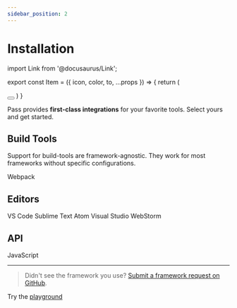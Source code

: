 ```yaml
---
sidebar_position: 2
---
```


# Installation

import Link from '@docusaurus/Link';

export const Item = ({ icon, color, to, ...props }) => {
return (
  <Link to={to}>
  <button className="button button--outline button--secondary" style={{ margin: '0.5rem' }} >
  <div style={{
    WebkitMask: `url(${icon}) no-repeat`,
    mask: `url(${icon}) no-repeat`,
    WebkitMaskSize: '100% 100%',
    maskSize: '100% 100%',
    backgroundColor: color,
    height: '5em',
    width: '5em',
  }} >
  </div>
  <div {...props}/>
  </button>
  </Link>
  )
}

Pass provides **first-class integrations** for your favorite tools. Select yours and get started.

## Build Tools

Support for build-tools are framework-agnostic. They work for most frameworks without specific configurations.

<Item icon="https://simpleicons.org/icons/webpack.svg" color="#8DD6F9"  to="/docs/integrations/webpack">
    Webpack
</Item>

<!--
Vite

Rollup

PostCSS

(https://windicss.org/integrations/cli)

CLI

## Frameworks

In addition to general build-tools support, we also provide integrations for the following frameworks that offer out-of-the-box experience.

[](https://windicss.org/integrations/nuxt)

Nuxt

[](https://windicss.org/integrations/vue-cli)

Vue CLI

[](https://windicss.org/integrations/gridsome)

Gridsome

[](https://windicss.org/integrations/svelte)

Svelte
-->

## Editors

<Item icon="https://simpleicons.org/icons/visualstudiocode.svg" color="#007ACC"  to="/docs/integrations/vscode">
    VS Code
</Item>

<Item icon="https://simpleicons.org/icons/sublimetext.svg" color="#FF9800"  to="/docs/integrations/sublime">
    Sublime Text
</Item>

<Item icon="https://simpleicons.org/icons/atom.svg" color="#66595C"  to="/docs/integrations/atom">
    Atom
</Item>

<Item icon="https://simpleicons.org/icons/visualstudio.svg" color="#808080"  to="/docs/integrations/vs">
    Visual Studio
</Item>

<Item icon="https://simpleicons.org/icons/webstorm.svg" color="#000000"  to="/docs/integrations/webstorm">
    WebStorm
</Item>

## API

<Item icon="https://simpleicons.org/icons/javascript.svg" color="#F7DF1E" to="/docs/integrations/javascript">
    JavaScript
</Item>

---

> Didn't see the framework you use? [Submit a framework request on GitHub](https://github.com/ksenginew/pass/issues/new).

Try the [playground](/playground)
